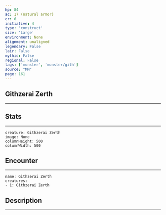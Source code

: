 ```yaml
---
hp: 84
ac: 17 (natural armor)
cr: 6
initiative: 4
type: 'construct'    
size: 'Large'
environment: None
alignment: unaligned
legendary: False
lair: False
mythic: False
regional: False
tags: ['monster', 'monster/gith']
source: "MM"
page: 161
---
```


## Githzerai Zerth
---



## Stats
---

```statblock
creature: Githzerai Zerth
image: None
columnHeight: 500
columnWidth: 500
```

## Encounter
---

```encounter-table
name: Githzerai Zerth
creatures:
- 1: Githzerai Zerth
```

## Description
---




